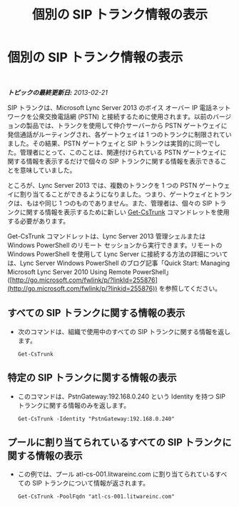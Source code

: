 ﻿---
title: 個別の SIP トランク情報の表示
TOCTitle: 個別の SIP トランク情報の表示
ms:assetid: adfacb74-7ea5-4c53-934e-ba7ec59879eb
ms:mtpsurl: https://technet.microsoft.com/ja-jp/library/JJ721847(v=OCS.15)
ms:contentKeyID: 49887097
ms.date: 05/19/2016
mtps_version: v=OCS.15
ms.translationtype: HT
---

# 個別の SIP トランク情報の表示

 

_**トピックの最終更新日:** 2013-02-21_

SIP トランクは、Microsoft Lync Server 2013 のボイス オーバー IP 電話ネットワークを公衆交換電話網 (PSTN) と接続するために使用されます。以前のバージョンの製品では、トランクを使用して仲介サーバーから PSTN ゲートウェイに発信通話がルーティングされ、各ゲートウェイは 1 つのトランクに制限されていました。その結果、PSTN ゲートウェイと SIP トランクは実質的に同一でした。管理者にとって、このことは、関連付けられている PSTN ゲートウェイに関する情報を表示するだけで個々の SIP トランクに関する情報を表示できることを意味していました。

ところが、Lync Server 2013 では、複数のトランクを 1 つの PSTN ゲートウェイに割り当てることができるようになりました。つまり、ゲートウェイとトランクは、もはや同じ 1 つのものでありません。また、管理者は、個々の SIP トランクに関する情報を表示するために新しい [Get-CsTrunk](get-cstrunk.md) コマンドレットを使用する必要があります。

Get-CsTrunk コマンドレットは、Lync Server 2013 管理シェルまたは Windows PowerShell のリモート セッションから実行できます。リモートの Windows PowerShell を使用して Lync Server に接続する方法の詳細については、Lync Server Windows PowerShell のブログ記事「Quick Start: Managing Microsoft Lync Server 2010 Using Remote PowerShell」 ([http://go.microsoft.com/fwlink/p/?linkId=255876](http://go.microsoft.com/fwlink/p/?linkid=255876)) を参照してください。

## すべての SIP トランクに関する情報の表示

  - 次のコマンドは、組織で使用中のすべての SIP トランクに関する情報を返します。
    
        Get-CsTrunk

## 特定の SIP トランクに関する情報の表示

  - このコマンドは、PstnGateway:192.168.0.240 という Identity を持つ SIP トランクに関する情報のみを返します。
    
        Get-CsTrunk -Identity "PstnGateway:192.168.0.240"

## プールに割り当てられているすべての SIP トランクに関する情報の表示

  - この例では、プール atl-cs-001.litwareinc.com に割り当てられているすべての SIP トランクについて情報が返されます。
    
        Get-CsTrunk -PoolFqdn "atl-cs-001.litwareinc.com"

